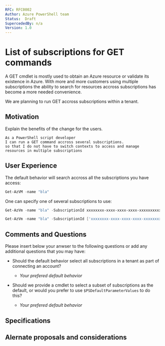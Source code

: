 ```yaml
---
RFC: RFC0002
Author: Azure PowerShell team
Status:  Draft
SupercededBy: n/a
Version: 1.0
---
```


# List of subscriptions for GET commands

A GET cmdlet is mostly used to obtain an Azure resource or validate its existence in Azure.
With more and more customers using multiple subscriptions the ability to search for resources accross subscriptions has become a more needed convenience.

We are planning to run GET accross subscriptions within a tenant.

## Motivation

Explain the benefits of the change for the users.

```code
As a PowerShell script developer
I can run a GET command accross several subscriptions.
so that I do not have to switch contexts to access and manage resources in multiple subscriptions
```

## User Experience

The default behavior will search accross all the subscriptions you have access:

```PowerShell
Get-AzVM -name "bla"
```

One can specify one of several subscriptions to use:

```PowerShell
Get-AzVm -name "bla" -SubscriptionId xxxxxxxx-xxxx-xxxx-xxxx-xxxxxxxxxxxx | Restart-AzVM

Get-AzVm -name "bla" -SubscriptionId ['xxxxxxxx-xxxx-xxxx-xxxx-xxxxxxxxxxxx', 'xxxxxxxx-xxxx-xxxx-xxxx-xxxxxxxxxxxx'] | Restart-AzVM
```

## Comments and Questions

Please insert below your anwser to the following questions or add any additional questions that you may have:

- Should the default behavior select all subscriptions in a tenant as part of connecting an account?

  - _Your prefered default behavior_

- Should we provide a cmdlet to select a subset of subscriptions as the default, or would you prefer to use `$PSDefaultParameterValues` to do this?

  - _Your prefered default behavior_

## Specifications

## Alernate proposals and considerations
